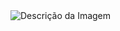 <img src="https://drive.google.com/uc?id=1CautpVhFh99olgZy5wZJmoaBcRqbzXNO" alt="Descrição da Imagem">
